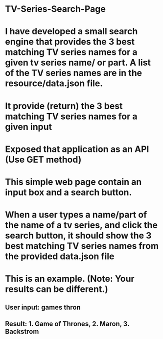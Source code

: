 # TV-Series-Search-Page

# I have developed a small search engine that provides the 3 best matching TV series names for a given tv series name/ or part. A list of the TV series names are in the resource/data.json file.

# It provide (return) the 3 best matching TV series names for a given input

# Exposed that application as an API (Use GET method)

# This simple web page contain an input box and a search button. 

# When a user types a name/part of the name of a tv series, and click the search button, it should show the 3 best matching TV series names from the provided data.json file

# This is an example. (Note: Your results can be different.)

## User input: games thron

## Result: 1. Game of Thrones, 2. Maron, 3. Backstrom
